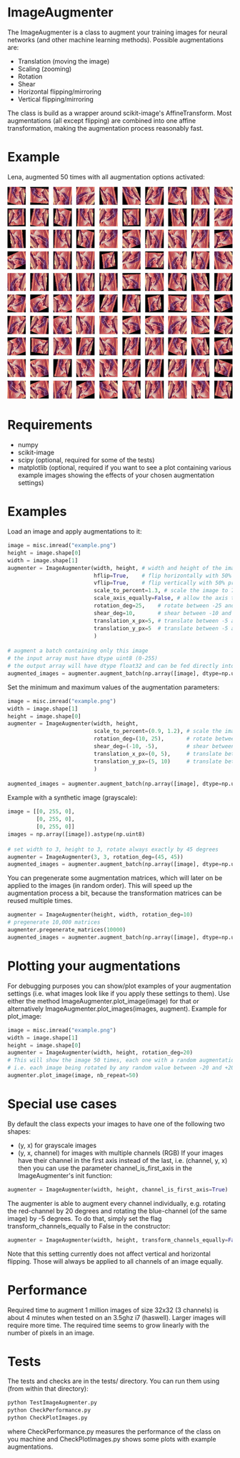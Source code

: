 # ImageAugmenter

The ImageAugmenter is a class to augment your training images for neural networks (and other machine learning methods).
Possible augmentations are:
* Translation (moving the image)
* Scaling (zooming)
* Rotation
* Shear
* Horizontal flipping/mirroring
* Vertical flipping/mirroring

The class is build as a wrapper around scikit-image's AffineTransform.
Most augmentations (all except flipping) are combined into one affine transformation, making the augmentation process reasonably fast.

# Example

Lena, augmented 50 times with all augmentation options activated:

![50 augmented versions of Lena](lena_augmented.jpg?raw=true "50 augmented versions of Lena")

# Requirements

* numpy
* scikit-image
* scipy (optional, required for some of the tests)
* matplotlib (optional, required if you want to see a plot containing various example images showing the effects of your chosen augmentation settings)

# Examples

Load an image and apply augmentations to it:

```python
image = misc.imread("example.png")
height = image.shape[0]
width = image.shape[1]
augmenter = ImageAugmenter(width, height, # width and height of the image (must be the same for all images in the batch)
                           hflip=True,    # flip horizontally with 50% probability
                           vflip=True,    # flip vertically with 50% probability
                           scale_to_percent=1.3, # scale the image to 70%-130% of its original size
                           scale_axis_equally=False, # allow the axis to be scaled unequally (e.g. x more than y)
                           rotation_deg=25,    # rotate between -25 and +25 degrees
                           shear_deg=10,       # shear between -10 and +10 degrees
                           translation_x_px=5, # translate between -5 and +5 px on the x-axis
                           translation_y_px=5  # translate between -5 and +5 px on the y-axis
                           )

# augment a batch containing only this image
# the input array must have dtype uint8 (0-255)
# the output array will have dtype float32 and can be fed directly into a neural network
augmented_images = augmenter.augment_batch(np.array([image], dtype=np.uint8))
```

Set the minimum and maximum values of the augmentation parameters:

```python
image = misc.imread("example.png")
width = image.shape[1]
height = image.shape[0]
augmenter = ImageAugmenter(width, height,
                           scale_to_percent=(0.9, 1.2), # scale the image to 90%-120% of its original size
                           rotation_deg=(10, 25),       # rotate between +10 and +25 degrees
                           shear_deg=(-10, -5),         # shear between -10 and -5 degrees
                           translation_x_px=(0, 5),     # translate between 0 and +5 px on the x-axis
                           translation_y_px=(5, 10)     # translate between +5 and +10 px on the y-axis
                           )

augmented_images = augmenter.augment_batch(np.array([image], dtype=np.uint8))
```

Example with a synthetic image (grayscale):

```python
image = [[0, 255, 0],
         [0, 255, 0],
         [0, 255, 0]]
images = np.array([image]).astype(np.uint8)

# set width to 3, height to 3, rotate always exactly by 45 degrees
augmenter = ImageAugmenter(3, 3, rotation_deg=(45, 45))
augmented_images = augmenter.augment_batch(np.array([image], dtype=np.uint8))
```

You can pregenerate some augmentation matrices, which will later on be applied to the images (in random order).
This will speed up the augmentation process a bit, because the transformation matrices can be reused multiple times.

```python
augmenter = ImageAugmenter(height, width, rotation_deg=10)
# pregenerate 10,000 matrices
augmenter.pregenerate_matrices(10000)
augmented_images = augmenter.augment_batch(np.array([image], dtype=np.uint8))
```

# Plotting your augmentations

For debugging purposes you can show/plot examples of your augmentation settings (i.e. what images look like if you apply these settings to them).
Use either the method ImageAugmenter.plot_image(image) for that or alternatively ImageAugmenter.plot_images(images, augment).
Example for plot_image:

```python
image = misc.imread("example.png")
width = image.shape[1]
height = image.shape[0]
augmenter = ImageAugmenter(width, height, rotation_deg=20)
# This will show the image 50 times, each one with a random augmentation as defined in the constructor,
# i.e. each image being rotated by any random value between -20 and +20 degrees.
augmenter.plot_image(image, nb_repeat=50)
```

# Special use cases

By default the class expects your images to have one of the following two shapes:
* (y, x) for grayscale images
* (y, x, channel) for images with multiple channels (RGB)
If your images have their channel in the first axis instead of the last, i.e. (channel, y, x) then you can
use the parameter channel_is_first_axis in the ImageAugmenter's init function:

```python
augmenter = ImageAugmenter(width, height, channel_is_first_axis=True)
```

The augmenter is able to augment every channel individually, e.g. rotating the red-channel by 20 degrees and rotating the blue-channel (of the same image) by -5 degrees.
To do that, simply set the flag transform_channels_equally to False in the constructor:

```python
augmenter = ImageAugmenter(width, height, transform_channels_equally=False)
```

Note that this setting currently does not affect vertical and horizontal flipping.
Those will always be applied to all channels of an image equally.

# Performance

Required time to augment 1 million images of size 32x32 (3 channels) is about 4 minutes when tested on an 3.5ghz i7 (haswell).
Larger images will require more time. The required time seems to grow linearly with the number of pixels in an image.

# Tests

The tests and checks are in the tests/ directory.
You can run them using (from within that directory):

```python
python TestImageAugmenter.py
python CheckPerformance.py
python CheckPlotImages.py
```

where CheckPerformance.py measures the performance of the class on you machine and CheckPlotImages.py shows some plots with example augmentations.
